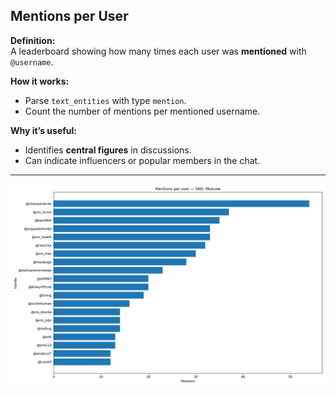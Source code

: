 ## Mentions per User

**Definition:**  
A leaderboard showing how many times each user was **mentioned** with `@username`.

**How it works:**

- Parse `text_entities` with type `mention`.
- Count the number of mentions per mentioned username.

**Why it’s useful:**

- Identifies **central figures** in discussions.
- Can indicate influencers or popular members in the chat.

---

![Visualisation example](mentions_per_user.png)
